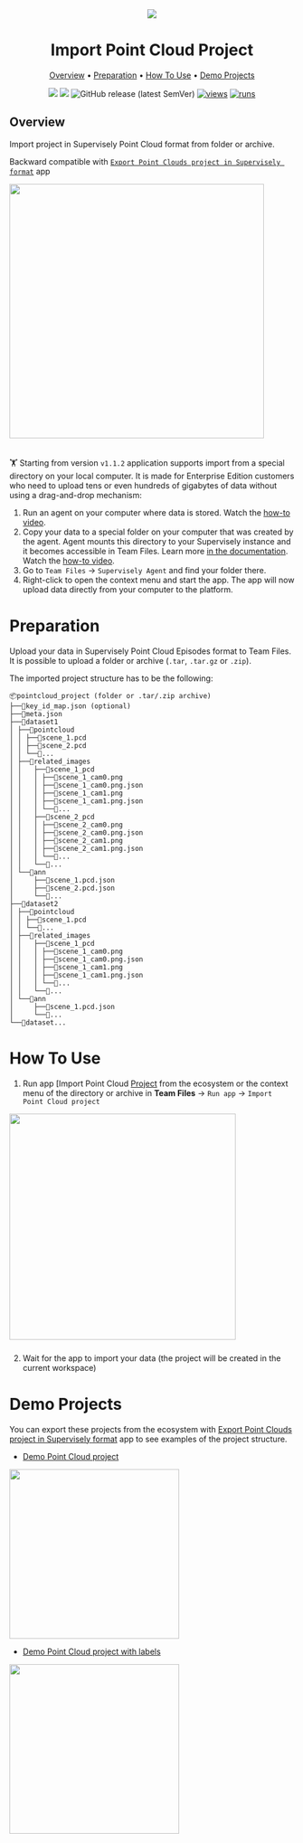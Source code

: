 <div align="center" markdown>
<img src="https://github.com/supervisely-ecosystem/import-pointcloud-project/releases/download/v0.0.0/import_ptc_poster.png">

# Import Point Cloud Project

<p align="center">
  <a href="#Overview">Overview</a> •
  <a href="#Preparation">Preparation</a> •
  <a href="#How-To-Use">How To Use</a> •
  <a href="#Demo-Projects">Demo Projects</a>
</p>

[![](https://img.shields.io/badge/supervisely-ecosystem-brightgreen)](https://ecosystem.supervise.ly/apps/import-pointcloud-project)
[![](https://img.shields.io/badge/slack-chat-green.svg?logo=slack)](https://supervise.ly/slack)
![GitHub release (latest SemVer)](https://img.shields.io/github/v/release/supervisely-ecosystem/import-pointcloud-project)
[![views](https://app.supervise.ly/img/badges/views/supervisely-ecosystem/import-pointcloud-project.png)](https://supervise.ly)
[![runs](https://app.supervise.ly/img/badges/runs/supervisely-ecosystem/import-pointcloud-project.png)](https://supervise.ly)

</div>

## Overview

Import project in Supervisely Point Cloud format from folder or archive.

Backward compatible with [`Export Point Clouds project in Supervisely format`](https://ecosystem.supervise.ly/apps/export-pointclouds-project-in-supervisely-format) app

<img data-key="sly-module-link" data-module-slug="supervisely-ecosystem/export-pointclouds-project-in-supervisely-format" src="https://user-images.githubusercontent.com/97401023/193619296-df4ea2b2-e26c-42c2-b98a-bbe578c67fdb.png" width="450px" style='padding-bottom: 20px'/>

🏋️ Starting from version `v1.1.2` application supports import from a special directory on your local computer. It is made for Enterprise Edition customers who need to upload tens or even hundreds of gigabytes of data without using a drag-and-drop mechanism:

1. Run an agent on your computer where data is stored. Watch the [how-to video](https://youtu.be/aO7Zc4kTrVg).
2. Copy your data to a special folder on your computer that was created by the agent. Agent mounts this directory to your Supervisely instance and it becomes accessible in Team Files. Learn more [in the documentation](https://docs.supervise.ly/customization/agents/agent-storage). Watch the [how-to video](https://youtu.be/63Kc8Xq9H0U).
3. Go to `Team Files` -> `Supervisely Agent` and find your folder there.
4. Right-click to open the context menu and start the app. The app will now upload data directly from your computer to the platform.

# Preparation

Upload your data in Supervisely Point Cloud Episodes format to Team Files. It is possible to upload a folder or archive (`.tar`, `.tar.gz` or `.zip`).

The imported project structure has to be the following:

```
📦pointcloud_project (folder or .tar/.zip archive)
├──📜key_id_map.json (optional)
├──📜meta.json
├──📂dataset1
│ ├──📂pointcloud
│ │ ├──📜scene_1.pcd
│ │ ├──📜scene_2.pcd
│ │ └──📜...
│ ├──📂related_images
│ │   ├──📂scene_1_pcd
│ │   │ ├──📜scene_1_cam0.png
│ │   │ ├──📜scene_1_cam0.png.json
│ │   │ ├──📜scene_1_cam1.png
│ │   │ ├──📜scene_1_cam1.png.json
│ │   │ └──📜...
│ │   ├──📂scene_2_pcd
│ │   │ ├──📜scene_2_cam0.png
│ │   │ ├──📜scene_2_cam0.png.json
│ │   │ ├──📜scene_2_cam1.png
│ │   │ ├──📜scene_2_cam1.png.json
│ │   │ └──📜...
│ │   └──📂...
│ └──📂ann
│     ├──📜scene_1.pcd.json
│     ├──📜scene_2.pcd.json
│     └──📜...
├──📂dataset2
│ ├──📂pointcloud
│ │ ├──📜scene_1.pcd
│ │ └──📜...
│ ├──📂related_images
│ │   ├──📂scene_1_pcd
│ │   │ ├──📜scene_1_cam0.png
│ │   │ ├──📜scene_1_cam0.png.json
│ │   │ ├──📜scene_1_cam1.png
│ │   │ ├──📜scene_1_cam1.png.json
│ │   │ └──📜...
│ │   └──📂...
│ └──📂ann
│     ├──📜scene_1.pcd.json
│     └──📜...
└──📂dataset...
```

# How To Use

1. Run app [Import Point Cloud [Project](https://ecosystem.supervise.ly/apps/import-pointcloud-project) from the ecosystem or the context menu of the directory or archive in **Team Files** -> `Run app` -> `Import Point Cloud project`

<img data-key="sly-module-link" data-module-slug="supervisely-ecosystem/import-pointcloud-project" src="https://user-images.githubusercontent.com/97401023/193620195-6481801e-0fc5-4ac3-858f-cb3a294defac.png" width="400px" style='padding-bottom: 10px'/>

2. Wait for the app to import your data (the project will be created in the current workspace)

# Demo Projects

You can export these projects from the ecosystem with [Export Point Clouds project in Supervisely format](https://ecosystem.supervise.ly/apps/export-pointclouds-project-in-supervisely-format) app to see examples of the project structure.

- [Demo Point Cloud project](https://ecosystem.supervise.ly/projects/demo-pointcloud-project)

<img data-key="sly-module-link" data-module-slug="supervisely-ecosystem/demo-pointcloud-project" src="https://user-images.githubusercontent.com/97401023/193617265-431aa000-ae57-4beb-aa9b-8ba31d755b74.png" width="300px" margin-bottom="10px"/>

- [Demo Point Cloud project with labels](https://ecosystem.supervise.ly/projects/demo-pointcloud-project-annotated)

<img data-key="sly-module-link" data-module-slug="supervisely-ecosystem/demo-pointcloud-project-annotated" src="https://user-images.githubusercontent.com/97401023/193617359-2b929837-901e-4d98-92b8-cecb32d8f3af.png" width="300px" margin-bottom="10px" />
